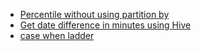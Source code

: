 - [Percentile without using partition by](https://stackoverflow.com/questions/49368902/sql-server-percentile-disc-for-column-median-without-partitioning)
- [Get date difference in minutes using Hive](https://stackoverflow.com/questions/33593080/how-to-get-date-difference-in-minutes-using-hive)
- [case when ladder](http://www.java2s.com/Code/SQLServer/Select-Query/Casewhenandelse.htm)
